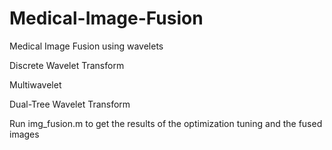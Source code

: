 # Medical-Image-Fusion
Medical Image Fusion using wavelets

Discrete Wavelet Transform

Multiwavelet

Dual-Tree Wavelet Transform

Run img_fusion.m to get the results of the optimization tuning and the fused images
